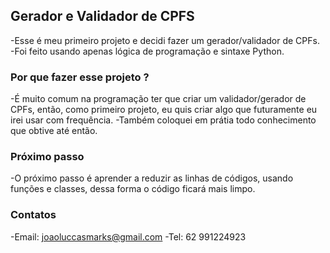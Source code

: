 ## Gerador e Validador de CPFS

-Esse é meu primeiro projeto e decidi fazer um gerador/validador de CPFs.
-Foi feito usando apenas lógica de programação e sintaxe Python.

### Por que fazer esse projeto ?

-É muito comum na programação ter que criar um validador/gerador de CPFs, então, como primeiro projeto, eu quis criar
algo que futuramente eu irei usar com frequência.
-Também coloquei em prátia todo conhecimento que obtive até então.

### Próximo passo

-O próximo passo é aprender a reduzir as linhas de códigos, usando funções e classes, dessa forma o código ficará mais limpo.

### Contatos

-Email: joaoluccasmarks@gmail.com
-Tel: 62 991224923
